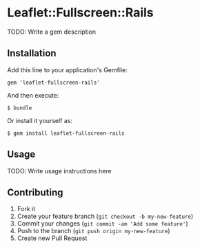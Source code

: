 # Leaflet::Fullscreen::Rails

TODO: Write a gem description

## Installation

Add this line to your application's Gemfile:

    gem 'leaflet-fullscreen-rails'

And then execute:

    $ bundle

Or install it yourself as:

    $ gem install leaflet-fullscreen-rails

## Usage

TODO: Write usage instructions here

## Contributing

1. Fork it
2. Create your feature branch (`git checkout -b my-new-feature`)
3. Commit your changes (`git commit -am 'Add some feature'`)
4. Push to the branch (`git push origin my-new-feature`)
5. Create new Pull Request
